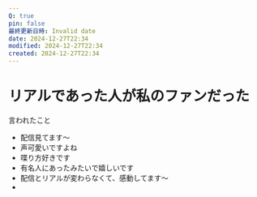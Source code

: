 ```yaml
---
Q: true
pin: false
最終更新日時: Invalid date
date: 2024-12-27T22:34
modified: 2024-12-27T22:34
created: 2024-12-27T22:34
---
```

# リアルであった人が私のファンだった

言われたこと

- 配信見てます〜  
- 声可愛いですよね  
- 喋り方好きです  
- 有名人にあったみたいで嬉しいです  
- 配信とリアルが変わらなくて、感動してます〜  
-